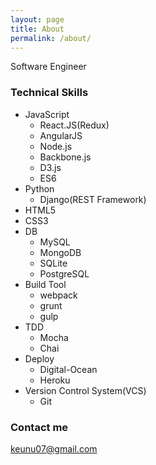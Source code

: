 ```yaml
---
layout: page
title: About
permalink: /about/
---
```


Software Engineer

### Technical Skills
- JavaScript
     * React.JS(Redux)
     * AngularJS
     * Node.js
     * Backbone.js
     * D3.js
     * ES6
- Python
     * Django(REST Framework)
- HTML5
- CSS3
- DB
     * MySQL
     * MongoDB
     * SQLite
     * PostgreSQL
- Build Tool
     * webpack
     * grunt
     * gulp
- TDD
     * Mocha
     * Chai
- Deploy
     * Digital-Ocean
     * Heroku
- Version Control System(VCS)
     * Git


### Contact me

[keunu07@gmail.com](mailto:email@domain.com)
